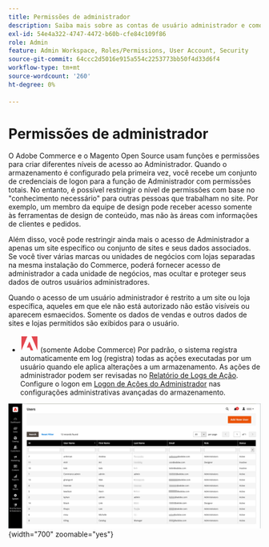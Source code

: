 ```yaml
---
title: Permissões de administrador
description: Saiba mais sobre as contas de usuário administrador e como as funções são usadas para conceder acesso às funções de gerenciamento de armazenamento.
exl-id: 54e4a322-4747-4472-b60b-cfe84c109f86
role: Admin
feature: Admin Workspace, Roles/Permissions, User Account, Security
source-git-commit: 64ccc2d5016e915a554c2253773bb50f4d33d6f4
workflow-type: tm+mt
source-wordcount: '260'
ht-degree: 0%

---
```


# Permissões de administrador

O Adobe Commerce e o Magento Open Source usam funções e permissões para criar diferentes níveis de acesso ao Administrador. Quando o armazenamento é configurado pela primeira vez, você recebe um conjunto de credenciais de logon para a função de Administrador com permissões totais. No entanto, é possível restringir o nível de permissões com base no &quot;conhecimento necessário&quot; para outras pessoas que trabalham no site. Por exemplo, um membro da equipe de design pode receber acesso somente às ferramentas de design de conteúdo, mas não às áreas com informações de clientes e pedidos.

Além disso, você pode restringir ainda mais o acesso de Administrador a apenas um site específico ou conjunto de sites e seus dados associados. Se você tiver várias marcas ou unidades de negócios com lojas separadas na mesma instalação do Commerce, poderá fornecer acesso de administrador a cada unidade de negócios, mas ocultar e proteger seus dados de outros usuários administradores.

Quando o acesso de um usuário administrador é restrito a um site ou loja específica, aqueles em que ele não está autorizado não estão visíveis ou aparecem esmaecidos. Somente os dados de vendas e outros dados de sites e lojas permitidos são exibidos para o usuário.

- ![Adobe Commerce](../assets/adobe-logo.svg) (somente Adobe Commerce) Por padrão, o sistema registra automaticamente em log (registra) todas as ações executadas por um usuário quando ele aplica alterações a um armazenamento. As ações de administrador podem ser revisadas no [Relatório de Logs de Ação](action-log-report.md). Configure o logon em [Logon de Ações do Administrador](action-log.md) nas configurações administrativas avançadas do armazenamento.

![Administrador - todas as contas de usuário](./assets/users-all.png){width="700" zoomable="yes"}
